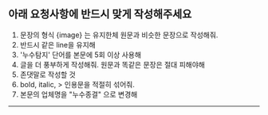 아래 요청사항에 반드시 맞게 작성해주세요
---
1. 문장의 형식 {image} 는 유지한체 원문과 비슷한 문장으로 작성해줘.
2. 반드시 같은 line을 유지해
3. '누수탐지' 단어를 본문에 5회 이상 사용해
4. 글을 더 풍부하게 작성해줘. 원문과 똑같은 문장은 절대 피해야해
5. 존댓말로 작성할 것
6. bold, italic, > 인용문을 적절히 섞어줘.
7. 본문의 업체명을 "누수종결" 으로 변경해
---